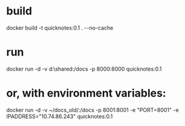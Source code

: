 # build
docker build -t quicknotes:0.1 . --no-cache

# run
docker run -d -v d:\shared:/docs -p 8000:8000 quicknotes:0.1

# or, with environment variables:
docker run -d -v ~/docs_old/:/docs -p 8001:8001 -e "PORT=8001" -e IPADDRESS="10.74.86.243" quicknotes:0.1
